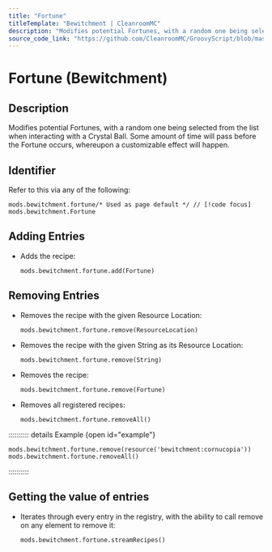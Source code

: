 ```yaml
---
title: "Fortune"
titleTemplate: "Bewitchment | CleanroomMC"
description: "Modifies potential Fortunes, with a random one being selected from the list when interacting with a Crystal Ball. Some amount of time will pass before the Fortune occurs, whereupon a customizable effect will happen."
source_code_link: "https://github.com/CleanroomMC/GroovyScript/blob/master/src/main/java/com/cleanroommc/groovyscript/compat/mods/bewitchment/Fortune.java"
---
```


# Fortune (Bewitchment)

## Description

Modifies potential Fortunes, with a random one being selected from the list when interacting with a Crystal Ball. Some amount of time will pass before the Fortune occurs, whereupon a customizable effect will happen.

## Identifier

Refer to this via any of the following:

```groovy:no-line-numbers {1}
mods.bewitchment.fortune/* Used as page default */ // [!code focus]
mods.bewitchment.Fortune
```


## Adding Entries

- Adds the recipe:

    ```groovy:no-line-numbers
    mods.bewitchment.fortune.add(Fortune)
    ```


## Removing Entries

- Removes the recipe with the given Resource Location:

    ```groovy:no-line-numbers
    mods.bewitchment.fortune.remove(ResourceLocation)
    ```

- Removes the recipe with the given String as its Resource Location:

    ```groovy:no-line-numbers
    mods.bewitchment.fortune.remove(String)
    ```

- Removes the recipe:

    ```groovy:no-line-numbers
    mods.bewitchment.fortune.remove(Fortune)
    ```

- Removes all registered recipes:

    ```groovy:no-line-numbers
    mods.bewitchment.fortune.removeAll()
    ```

:::::::::: details Example {open id="example"}
```groovy:no-line-numbers
mods.bewitchment.fortune.remove(resource('bewitchment:cornucopia'))
mods.bewitchment.fortune.removeAll()
```

::::::::::

## Getting the value of entries

- Iterates through every entry in the registry, with the ability to call remove on any element to remove it:

    ```groovy:no-line-numbers
    mods.bewitchment.fortune.streamRecipes()
    ```
